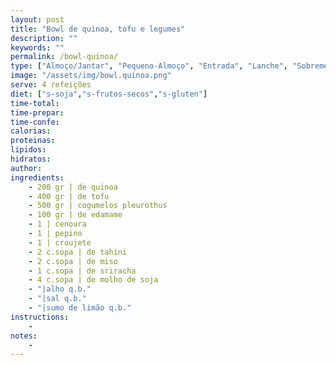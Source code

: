```yaml
---
layout: post
title: "Bowl de quinoa, tofu e legumes"
description: ""
keywords: ""
permalink: /bowl-quinoa/
type: ["Almoço/Jantar", "Pequeno-Almoço", "Entrada", "Lanche", "Sobremesa"]
image: "/assets/img/bowl.quinoa.png"
serve: 4 refeições
diet: ["s-soja","s-frutos-secos","s-gluten"]
time-total: 
time-prepar: 
time-confe: 
calorias:
proteinas:
lipidos:
hidratos:
author: 
ingredients:
    - 200 gr | de quinoa
    - 400 gr | de tofu
    - 500 gr | cogumelos pleurothus
    - 100 gr | de edamame
    - 1 | cenoura
    - 1 | pepino
    - 1 | croujete
    - 2 c.sopa | de tahini
    - 2 c.sopa | de miso
    - 1 c.sopa | de sriracha
    - 4 c.sopa | de molho de soja
    - "|alho q.b."
    - "|sal q.b."
    - "|sumo de limão q.b."
instructions:
    - 
notes:
    - 
---
```


